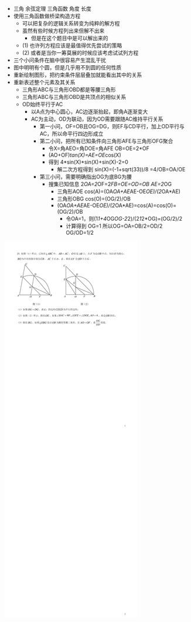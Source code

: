 - 三角 余弦定理 三角函数 角度 长度
- 使用三角函数做桥梁构造方程
  - 可以把复杂的逻辑关系转变为纯粹的解方程
  - 虽然有些时候方程列出来但解不出来
    - 但是在这个题目中是可以解出来的
  - (1) 也许列方程应该是最值得优先尝试的策略
  - (2) 或者是当你一筹莫展的时候应该考虑试试列方程
- 三个小问条件在脑中很容易产生混乱干扰
- 图中明明有个圆，但是几乎用不到圆的任何性质
- 重新绘制图形，把约束条件层层叠加就能看出其中的关系
- 重新表述整个元素及其关系
  - 三角形ABC与三角形OBD都是等腰三角形
  - 三角形ABC与三角形OBD是共顶点的相似关系
  - OD始终平行于AC
    - 以A点为中心圆心，AC边逐渐抬起，即角A逐渐变大
    - AC为主动，OD为联动，因为OD需要跟随AC维持平行关系
      - 第一小问，OF=OB且OG=DG，则EF与CD平行，加上OD平行与AC，所以命平行四边形成立
      - 第二小问，把所有已知条件向三角形AFE与三角形OFG聚合
        - 令X=角AEO=角DOE=角AFE OB=OE=2*OF
        -  (AO+OF)*tan(X)=AE=OE*cos(X)
        - 得到 4*sin(X)*sin(X)+sin(X)-2=0
          - 解二次方程得到 sin(X)=(-1+sqrt(33))/8 =4/OB=OA/OE
      - 第三小问，需要明确指出OG为底BG为腰
        - 搜集已知信息 2*OA=2*OF=2*FB=OE=OD=OB AE=2*OG
          - 三角形AOE cos(A)=(OA*OA+AE*AE-OE*OE)/(2*OA*AE)
          - 三角形OBG cos(O)=(OG/2)/OB
          - (OA*OA+AE*AE-OE*OE)/(2*OA*AE)=cos(A)=cos(O)=(OG/2)/OB
            - 令OA=1，则(1*1+4*OG*OG-2*2)/(2*1*2*OG)=(OG/2)/2
            - 计算得到 OG=1  所以OG=OA=OB/2=OD/2  OG/OD=1/2
  
![question.png](question.png)